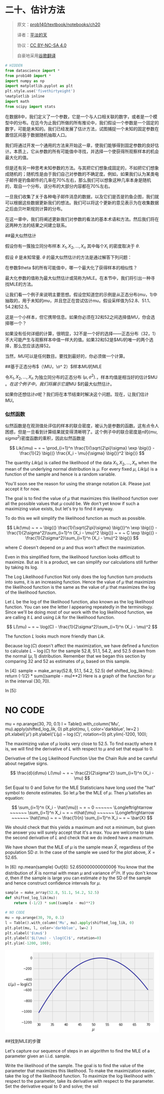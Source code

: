 # 二十、估计方法

> 原文：[prob140/textbook/notebooks/ch20](https://nbviewer.jupyter.org/github/prob140/textbook/blob/gh-pages/notebooks/Chapter_20/)
> 
> 译者：[平淡的天](https://github.com/friedhelm739)
> 
> 协议：[CC BY-NC-SA 4.0](http://creativecommons.org/licenses/by-nc-sa/4.0/)
> 
> 自豪地采用[谷歌翻译](https://translate.google.cn/)

```python
# HIDDEN
from datascience import *
from prob140 import *
import numpy as np
import matplotlib.pyplot as plt
plt.style.use('fivethirtyeight')
%matplotlib inline
import math
from scipy import stats
```

在数据8中，我们定义了一个参数，它是一个与人口相关联的数字，或者是一个模型中的分布。在迄今为止我们所做的所有推论中，我们假设一个参数是一个固定的数字，可能是未知的。我们已经发展了估计方法，试图捕捉一个未知的固定参数在置信区间基于数据随机抽取人口。

我们将通过开发一个通用的方法来开始这一章，使我们能够得到固定参数的良好估计。本质上，它从参数的所有可能值中寻找，并选择一个使获得所观察样本的机会最大化的值。

但是还有另一种思考未知参数的方法。与其把它们想象成固定的，不如把它们想象成随机的；随机性是由于我们自己对参数的不确定度。例如，如果我们认为某类电子邮件是钓鱼邮件的几率在70%左右，那么我们可以想象这种几率本身是随机的，取自一个分布，该分布的大部分内容都在70%左右。

一旦我们收集了关于各种电子邮件消息的数据，以及它们是否是钓鱼企图，我们就可以根据这些数据更新我们的想法。我们可以将这个更新的意见表示为在收集数据之后由贝叶斯规则计算的分布。

在这一章中，我们将阐述更新我们对参数的看法的基本术语和方法。然后我们将在这两种方法的结果之间建立联系。

##最大似然估计

假设你有一簇独立同分布样本 $X_1, X_2, \ldots, X_n$ 其中每个$X_i$ 的密度取决于 $\theta$.

假设 $\theta$ 是未知常量. $\theta$ 的最大似然估计的方法是通过解答下列问题：

在参数$theta $的所有可能值中，哪一个最大化了获得样本的相似性？

最大化参数的值称为最大似然估计或简称为MLE。在本节中，我们将引出一种寻找MLE的方法。

让我们看一个例子来说明主要思想。假设您知道您的示例是从正态分布$(mu，1)$中抽取的，用于未知的$mu$，并且您正在尝试估计$mu$。假设采样值为52.8、51.1、54.2和52.5。

这是一个小样本，但它携带信息。如果你必须在32和52之间选择值$MU$，你会选择哪一个？

如果没有任何详细的计算，很明显，32不是一个好的选择——正态分布$（32，1）$不大可能产生与观察样本中值一样大的值。如果32和52是$$MU$的唯一的两个选择，那么您应该选择52。

当然，$MU$可以是任何数目。要找到最好的，你必须做一个计算。

##基于正态分布$（\MU，\σ^ 2）$样本$MU$的MLE

令$X_1, X_2, \ldots, X_n$ 为独立同分布的正态分布 $(\mu, \sigma^2)$.，样本均值是相当好的估计$MU $。在这个例子中，我们将展示它是$MU $的最大似然估计。

如果你还想估计$\sigma$呢？我们将在本节结束时解决这个问题。现在，让我们估计$MU$。

### 似然函数

似然函数是在观测值处评估的样本的联合密度，被认为是参数的函数。这有点令人困惑，但是一旦看到计算结果就变得清晰明了。这个例子中的联合密度是$n$的$(mu,sigma^2)$密度函数的乘积，因此似然函数是

$$ Lik(\mu) ~ = ~ \prod_{i=1}^n \frac{1}{\sqrt{2\pi}\sigma} \exp \big{(} -\frac{1}{2} \big{(} \frac{X_i - \mu}{\sigma} \big{)}^2 \big{)} $$

The quantity $Lik(\mu)$ is called the likelihood of the data $X_1, X_2, \ldots, X_n$ when the mean of the underlying normal distribution is $\mu$. For every fixed $\mu$, $Lik(\mu)$ is a function of the sample and hence is a random variable.

You'll soon see the reason for using the strange notation $Lik$. Please just accept it for now.

The goal is to find the value of $\mu$ that maximizes this likelihood function over all the possible values that $\mu$ could be. We don't yet know if such a maximizing value exists, but let's try to find it anyway.

To do this we will simplify the likelihood function as much as possible.

$$ Lik(\mu) ~ = ~ \big{(} \frac{1}{\sqrt{2\pi}\sigma} \big{)}^n \exp \big{(} -\frac{1}{2\sigma^2}\sum_{i=1}^n (X_i - \mu)^2 \big{)} ~ = ~ C \exp \big{(} -\frac{1}{2\sigma^2}\sum_{i=1}^n (X_i - \mu)^2 \big{)} $$

where $C$ doesn't depend on $\mu$ and thus won't affect the maximization.

Even in this simplified form, the likelihood function looks difficult to maximize. But as it is a product, we can simplify our calculations still further by taking its log.

The Log Likelihood Function
Not only does the log function turn products into sums, it is an increasing function. Hence the value of $\mu$ that maximizes the likelihood function is the same as the value of $\mu$ that maximizes the log of the likelihood function.

Let $L$ be the log of the likelihood function, also known as the log likelihood function. You can see the letter l appearing repeatedly in the terminology. Since we'll be doing most of our work with the log likelihood function, we are calling it $L$ and using $Lik$ for the likelihood function.

$$ L(\mu) ~ = ~ \log(C) - \frac{1}{2\sigma^2}\sum_{i=1}^n (X_i - \mu)^2 $$

The function $L$ looks much more friendly than $Lik$.

Because $\log(C)$ doesn't affect the maximization, we have defined a function to calculate $L - \log(C)$ for the sample 52.8, 51.1, 54.2, and 52.5 drawn from the normal $(\mu, 1)$ distribution. Remember that we began this section by comparing 32 and 52 as estimates of $\mu$, based on this sample.

In [4]:
sample = make_array(52.8, 51.1, 54.2, 52.5)
def shifted_log_lik(mu):
    return (-1/2) * sum((sample - mu)**2)
Here is a graph of the function for $\mu$ in the interval $(30, 70)$.

In [5]:
# NO CODE
mu = np.arange(30, 70, 0.1)
l = Table().with_column('Mu', mu).apply(shifted_log_lik, 0)
plt.plot(mu, l, color='darkblue', lw=2 )
plt.xlabel('$\mu$')
plt.ylabel('$L(\mu) - \log(C)$', rotation=0)
plt.ylim(-1200, 100);

The maximizing value of $\mu$ looks very close to 52.5. To find exactly where it is, we will find the derivative of $L$ with respect to $\mu$ and set that equal to 0.

Derivative of the Log Likelihood Function
Use the Chain Rule and be careful about negative signs.

$$ \frac{d}{d\mu} L(\mu) ~ = ~ \frac{2}{2\sigma^2} \sum_{i=1}^n (X_i - \mu) $$

Set Equal to 0 and Solve for the MLE
Statisticians have long used the "hat" symbol to denote estimates. So let $\hat{\mu}$ be the MLE of $\mu$. Then $\hat{\mu}$ satisfies an equation:

$$ \sum_{i=1}^n (X_i - \hat{\mu}) ~ = ~ 0 ~~~~~~ \Longleftrightarrow ~~~~~~ \sum_{i=1}^n X_i ~ = ~ n\hat{\mu} ~~~~~~ \Longleftrightarrow ~~~~~~ \hat{\mu} ~ = ~ \frac{1}{n} \sum_{i=1}^n X_i ~ = ~ \bar{X} $$

We should check that this yields a maximum and not a minimum, but given the answer you will surely accept that it's a max. You are welcome to take the second derivative of $L$ and check that we do indeed have a maximum.

We have shown that the MLE of $\mu$ is the sample mean $\bar{X}$, regardless of the population SD $\sigma$. In the case of the sample we used for the plot above, $\bar{X} = 52.65$.

In [6]:
np.mean(sample)
Out[6]:
52.650000000000006
You know that the distribution of $\bar{X}$ is normal with mean $\mu$ and variance $\sigma^2/n$. If you don't know $\sigma$, then if the sample is large you can estimate $\sigma$ by the SD of the sample and hence construct confidence intervals for $\mu$.




```python
sample = make_array(52.8, 51.1, 54.2, 52.5)
def shifted_log_lik(mu):
    return (-1/2) * sum((sample - mu)**2)
```

```python
# NO CODE
mu = np.arange(30, 70, 0.1)
l = Table().with_column('Mu', mu).apply(shifted_log_lik, 0)
plt.plot(mu, l, color='darkblue', lw=2 )
plt.xlabel('$\mu$')
plt.ylabel('$L(\mu) - \log(C)$', rotation=0)
plt.ylim(-1200, 100);
```

![20-1](../img/20-1.png)


##找到MLE的步骤

Let's capture our sequence of steps in an algorithm to find the MLE of a parameter given an i.i.d. sample.

Write the likelihood of the sample. The goal is to find the value of the parameter that maximizes this likelihood.
To make the maximization easier, take the log of the likelihood function.
To maximize the log likelihood with respect to the parameter, take its derivative with respect to the parameter.
Set the derivative equal to 0 and solve; the sol